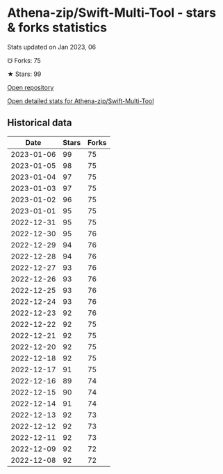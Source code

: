 # Athena-zip/Swift-Multi-Tool - stars & forks statistics

Stats updated on Jan 2023, 06

☋ Forks: 75

★ Stars: 99

[Open repository](https://github.com/Athena-zip/Swift-Multi-Tool)

[Open detailed stats for Athena-zip/Swift-Multi-Tool](https://reviewgithub.com/rep/Athena-zip/Swift-Multi-Tool)

## Historical data
| Date | Stars | Forks |
|------|-------|-------|
| 2023-01-06 | 99 | 75 | 
| 2023-01-05 | 98 | 75 | 
| 2023-01-04 | 97 | 75 | 
| 2023-01-03 | 97 | 75 | 
| 2023-01-02 | 96 | 75 | 
| 2023-01-01 | 95 | 75 | 
| 2022-12-31 | 95 | 75 | 
| 2022-12-30 | 95 | 76 | 
| 2022-12-29 | 94 | 76 | 
| 2022-12-28 | 94 | 76 | 
| 2022-12-27 | 93 | 76 | 
| 2022-12-26 | 93 | 76 | 
| 2022-12-25 | 93 | 76 | 
| 2022-12-24 | 93 | 76 | 
| 2022-12-23 | 92 | 76 | 
| 2022-12-22 | 92 | 75 | 
| 2022-12-21 | 92 | 75 | 
| 2022-12-20 | 92 | 75 | 
| 2022-12-18 | 92 | 75 | 
| 2022-12-17 | 91 | 75 | 
| 2022-12-16 | 89 | 74 | 
| 2022-12-15 | 90 | 74 | 
| 2022-12-14 | 91 | 74 | 
| 2022-12-13 | 92 | 73 | 
| 2022-12-12 | 92 | 73 | 
| 2022-12-11 | 92 | 73 | 
| 2022-12-09 | 92 | 72 | 
| 2022-12-08 | 92 | 72 | 

